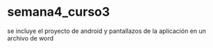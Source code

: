 # semana4_curso3
se incluye el proyecto de android y pantallazos de la aplicación en un archivo de word
